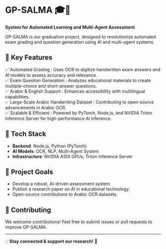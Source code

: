 # GP-SALMA 🎓🤖  
**System for Automated Learning and Multi-Agent Assessment**  

GP-SALMA is our graduation project, designed to revolutionize automated exam grading and question generation using AI and multi-agent systems.  

## 🚀 Key Features  
✅ Automated Grading : Uses OCR to digitize handwritten exam answers and AI models to assess accuracy and relevance.  
✅ Exam Question Generation : Analyzes educational materials to create multiple-choice and short-answer questions.  
✅ Arabic & English Support : Enhances accessibility with multilingual capabilities.  
✅ Large-Scale Arabic Handwriting Dataset : Contributing to open-source advancements in Arabic OCR.  
✅ Scalable & Efficient : Powered by PyTorch, Node.js, and NVIDIA Triton Inference Server for high-performance AI inference.  

## 📌 Tech Stack  
- **Backend**: Node.js, Python (PyTorch)  
- **AI Models**: OCR, NLP, Multi-Agent System  
- **Infrastructure**: NVIDIA A100 GPUs, Triton Inference Server  

## 🎯 Project Goals  
- Develop a robust, AI-driven assessment system.  
- Publish a research paper on AI in educational technology.  
- Open-source contributions to Arabic OCR datasets.  


## 🤝 Contributing  
We welcome contributions! Feel free to submit issues or pull requests to improve GP-SALMA.  

  
---  
💡 **Stay connected & support our research!** 🚀
